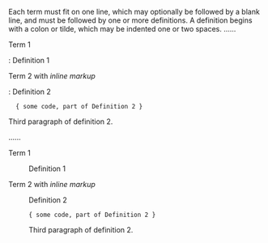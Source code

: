 Each term must fit on one line, which may optionally be followed by a blank line, and must be followed by one or more definitions. A definition begins with a colon or tilde, which may be indented one or two spaces.
......

Term 1

: Definition 1

Term 2 with *inline markup*

: Definition 2

      { some code, part of Definition 2 }

  Third paragraph of definition 2.

......

<dl data-sourcepos="1:1-11:34">
<dt data-sourcepos="1:1-1:6">Term 1</dt>
<dd data-sourcepos="3:3-4:0">
<p data-sourcepos="3:3-3:14">Definition 1</p>
</dd>
<dt data-sourcepos="5:1-5:27">Term 2 with <em data-sourcepos="5:13-5:27">inline markup</em></dt>
<dd data-sourcepos="5:1-11:34">
<p data-sourcepos="7:3-7:14">Definition 2</p>
<pre><code data-sourcepos="9:7-9:41">{ some code, part of Definition 2 }
</code></pre>
<p data-sourcepos="11:3-11:34">Third paragraph of definition 2.</p>
</dd>
</dl>

